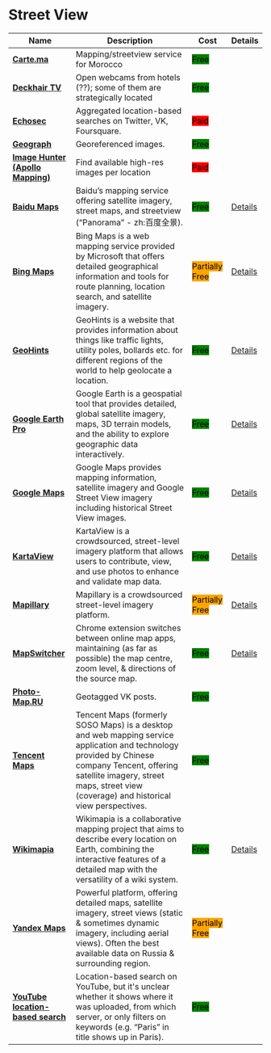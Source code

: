 # Street View

| Name | Description | Cost | Details |
| --- | --- | --- | --- |
| [**Carte.ma**](http://carte.ma/) | Mapping/streetview service for Morocco | <mark style="background-color:green;">Free</mark> |  |
| [**Deckhair TV**](https://tv.deckchair.com/) | Open webcams from hotels (??); some of them are strategically located | <mark style="background-color:green;">Free</mark> |  |
| [**Echosec**](https://www.echosec.net/) | Aggregated location-based searches on Twitter, VK, Foursquare. | <mark style="background-color:red;">Paid</mark> |  |
| [**Geograph**](http://geograph.org/) | Georeferenced images. | <mark style="background-color:green;">Free</mark> |  |
| [**Image Hunter (Apollo Mapping)**](https://imagehunter.apollomapping.com/) | Find available high-res images per location | <mark style="background-color:red;">Paid</mark> |  |
| [**Baidu Maps**](http://map.baidu.com/) | Baidu’s mapping service offering satellite imagery, street maps, and streetview (“Panorama” - zh:百度全景). | <mark style="background-color:green;">Free</mark> | [Details](../../tools/baidu-maps/README.md) |
| [**Bing Maps**](https://www.bing.com/maps/) | Bing Maps is a web mapping service provided by Microsoft that offers detailed geographical information and tools for route planning, location search, and satellite imagery. | <mark style="background-color:orange;">Partially Free</mark> | [Details](../../tools/bing-maps/README.md) |
| [**GeoHints**](https://geohints.com/) | GeoHints is a website that provides information about things like traffic lights, utility poles, bollards etc. for different regions of the world to help geolocate a location. | <mark style="background-color:green;">Free</mark> | [Details](../../tools/geohints/README.md) |
| [**Google Earth Pro**](https://www.google.com/earth/about/versions/) | Google Earth is a geospatial tool that provides detailed, global satellite imagery, maps, 3D terrain models, and the ability to explore geographic data interactively. | <mark style="background-color:green;">Free</mark> | [Details](../../tools/google-earth-pro/README.md) |
| [**Google Maps**](https://www.google.com/maps) | Google Maps provides mapping information, satellite imagery and Google Street View imagery including historical Street View images. | <mark style="background-color:green;">Free</mark> | [Details](../../tools/google-maps/README.md) |
| [**KartaView**](https://kartaview.org/map) | KartaView is a crowdsourced, street-level imagery platform that allows users to contribute, view, and use photos to enhance and validate map data. | <mark style="background-color:green;">Free</mark> | [Details](../../tools/kartaview/README.md) |
| [**Mapillary**](https://www.mapillary.com/) | Mapillary is a crowdsourced street-level imagery platform. | <mark style="background-color:orange;">Partially Free</mark> | [Details](../../tools/mapillary/README.md) |
| [**MapSwitcher**](https://github.com/david-r-edgar/MapSwitcher) | Chrome extension switches  between online map apps, maintaining (as far as possible) the map centre, zoom level, & directions of the source map. | <mark style="background-color:green;">Free</mark> | [Details](../../tools/mapswitcher/README.md) |
| [**Photo-Map.RU**](http://photo-map.ru/) | Geotagged VK posts. | <mark style="background-color:green;">Free</mark> |  |
| [**Tencent Maps**](http://map.qq.com/) | Tencent Maps (formerly SOSO Maps) is a desktop and web mapping service application and technology provided by Chinese company Tencent, offering satellite imagery, street maps, street view (coverage) and historical view perspectives. | <mark style="background-color:green;">Free</mark> |  |
| [**Wikimapia**](https://wikimapia.org/) | Wikimapia is a collaborative mapping project that aims to describe every location on Earth, combining the interactive features of a detailed map with the versatility of a wiki system. | <mark style="background-color:green;">Free</mark> | [Details](../../tools/wikimapia/README.md) |
| [**Yandex Maps**](https://yandex.com/maps/) | Powerful platform, offering detailed maps, satellite imagery, street views (static & sometimes dynamic imagery, including aerial views). Often the best available data on Russia & surrounding region. | <mark style="background-color:orange;">Partially Free</mark> |  |
| [**YouTube location-based search**](http://youtube.github.io/geo-search-tool/search.html) | Location-based search on YouTube, but it's unclear whether it shows where it was uploaded, from which server, or only filters on keywords (e.g. “Paris” in title shows up in Paris). | <mark style="background-color:green;">Free</mark> |  |